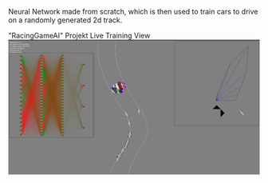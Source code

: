 Neural Network made from scratch, which is then used to train cars to drive on a randomly generated 2d track.

"RacingGameAI" Projekt Live Training View
![preview](https://github.com/Elias-Traunbauer/RacingGame/blob/master/image.png?raw=true)
